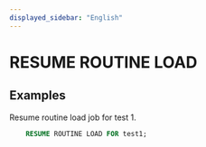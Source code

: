 ```yaml
---
displayed_sidebar: "English"
---
```


# RESUME ROUTINE LOAD

## Examples

Resume routine load job for test 1.

```sql
    RESUME ROUTINE LOAD FOR test1;
```
